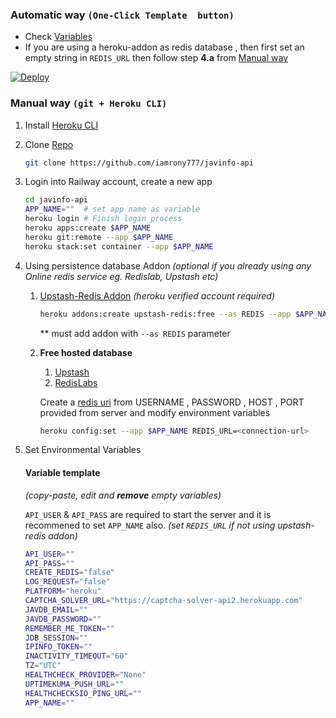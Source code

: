 ### Automatic way `(One-Click Template  button)`

* Check [Variables](#variable-template)
* If you are using a heroku-addon as redis database , then first set an empty string in `REDIS_URL` then follow step **4.a** from
[Manual way](#manual-way-git-heroku-cli)

<a href="https://heroku.com/deploy?template=https://github.com/iamrony777/JavInfo-api" target="_blank">
    <img src="https://www.herokucdn.com/deploy/button.svg" alt="Deploy">
</a>

### Manual way `(git + Heroku CLI)`

1. Install <a href="https://devcenter.heroku.com/articles/heroku-cli#install-the-heroku-cli" target="_blank">Heroku CLI</a>
2. Clone [Repo](https://github.com/iamrony777/javinfo-api)
    ```bash
    git clone https://github.com/iamrony777/javinfo-api
    ```
3. Login into Railway account, create a new app
    ```bash
    cd javinfo-api 
    APP_NAME=""  # set app name as variable 
    heroku login # Finish login process
    heroku apps:create $APP_NAME 
    heroku git:remote --app $APP_NAME
    heroku stack:set container --app $APP_NAME
    ```
4. Using persistence database Addon _(optional if you already using any Online redis service eg. Redislab, Upstash etc)_

    1. [Upstash-Redis Addon](https://elements.heroku.com/addons/upstash-redis) _(heroku verified account required)_
        ```bash
        heroku addons:create upstash-redis:free --as REDIS --app $APP_NAME
        ```
        ** must add addon with `--as REDIS` parameter

    2. **Free hosted database**

        1. <a href="https://upstash.com/" target="_blank">Upstash</a>
        2. <a href="https://redis.com/try-free/" target="_blank">RedisLabs</a>

        Create a [redis uri](./index.md#using-without-redis-database-plugin-optional) from USERNAME , PASSWORD , HOST , PORT provided from server and modify environment variables

        ```bash
        heroku config:set --app $APP_NAME REDIS_URL=<connection-url>
        ```


5. Set Environmental Variables 


    #### __Variable template__ 

    *(copy-paste, edit and __remove__ empty variables)*

    `API_USER` & `API_PASS` are required to start the server and it is recommened to set `APP_NAME` also. _(set `REDIS_URL` if not using upstash-redis addon)_
    ```bash
    API_USER=""
    API_PASS=""
    CREATE_REDIS="false" 
    LOG_REQUEST="false"
    PLATFORM="heroku"
    CAPTCHA_SOLVER_URL="https://captcha-solver-api2.herokuapp.com" 
    JAVDB_EMAIL=""
    JAVDB_PASSWORD=""
    REMEMBER_ME_TOKEN="" 
    JDB_SESSION=""
    IPINFO_TOKEN=""
    INACTIVITY_TIMEOUT="60" 
    TZ="UTC"
    HEALTHCHECK_PROVIDER="None"
    UPTIMEKUMA_PUSH_URL=""
    HEALTHCHECKSIO_PING_URL=""
    APP_NAME=""
    ```
